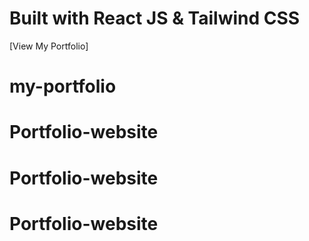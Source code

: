 # Built with React JS & Tailwind CSS

[View My Portfolio]
# my-portfolio
# Portfolio-website
# Portfolio-website
# Portfolio-website
